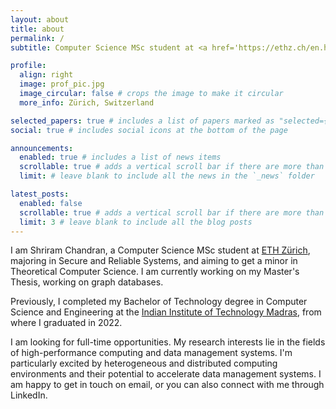 ```yaml
---
layout: about
title: about
permalink: /
subtitle: Computer Science MSc student at <a href='https://ethz.ch/en.html'>D-INFK ETH Zürich</a>.

profile:
  align: right
  image: prof_pic.jpg
  image_circular: false # crops the image to make it circular
  more_info: Zürich, Switzerland

selected_papers: true # includes a list of papers marked as "selected={true}"
social: true # includes social icons at the bottom of the page

announcements:
  enabled: true # includes a list of news items
  scrollable: true # adds a vertical scroll bar if there are more than 3 news items
  limit: # leave blank to include all the news in the `_news` folder

latest_posts:
  enabled: false
  scrollable: true # adds a vertical scroll bar if there are more than 3 new posts items
  limit: 3 # leave blank to include all the blog posts
---
```


I am Shriram Chandran, a Computer Science MSc student at [ETH Zürich](https://inf.ethz.ch), majoring in Secure and Reliable Systems, and aiming to get a minor in Theoretical Computer Science. I am currently working on my Master's Thesis, working on graph databases.

Previously, I completed my Bachelor of Technology degree in Computer Science and Engineering at the [Indian Institute of Technology Madras](https://www.cse.iitm.ac.in/), from where I graduated in 2022.

I am looking for full-time opportunities. My research interests lie in the fields of high-performance computing and data management systems. I'm particularly excited by heterogeneous and distributed computing environments and their potential to accelerate data management systems. I am happy to get in touch on email, or you can also connect with me through LinkedIn.
